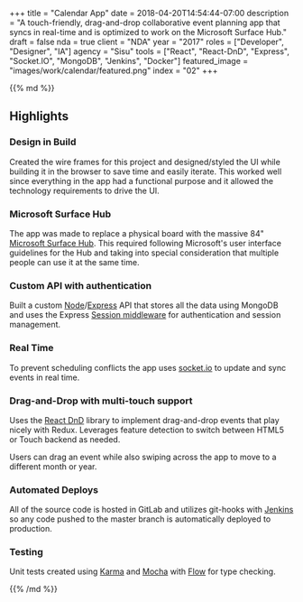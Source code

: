 +++
title = "Calendar App"
date = 2018-04-20T14:54:44-07:00
description = "A touch-friendly, drag-and-drop collaborative event planning app that syncs in real-time and is optimized to work on the Microsoft Surface Hub."
draft = false
nda = true
client = "NDA"
year = "2017"
roles = ["Developer", "Designer", "IA"]
agency = "Sisu"
tools = ["React", "React-DnD", "Express", "Socket.IO", "MongoDB", "Jenkins", "Docker"]
featured_image = "images/work/calendar/featured.png"
index = "02"
+++

<div class="markdown article__column">
{{% md %}}

## Highlights

### Design in Build

Created the wire frames for this project and designed/styled the UI while building it in the browser to save time and easily iterate. This worked well since everything in the app had a functional purpose and it allowed the technology requirements to drive the UI.

### Microsoft Surface Hub

The app was made to replace a physical board with the massive 84" [Microsoft Surface Hub](https://www.microsoft.com/en-us/surface/business/surface-hub). This required following Microsoft's user interface guidelines for the Hub and taking into special consideration that multiple people can use it at the same time.

### Custom API with authentication

Built a custom [Node](https://nodejs.org/en/)/[Express](https://expressjs.com/) API that stores all the data using MongoDB and uses the Express [Session middleware](https://github.com/expressjs/session) for authentication and session management.

### Real Time

To prevent scheduling conflicts the app uses [socket.io](https://socket.io/get-started/chat) to update and sync events in real time.

### Drag-and-Drop with multi-touch support

Uses the [React DnD](https://github.com/react-dnd/react-dnd) library to implement drag-and-drop events that play nicely with Redux. Leverages feature detection to switch between HTML5 or Touch backend as needed.

Users can drag an event while also swiping across the app to move to a different month or year.

### Automated Deploys

All of the source code is hosted in GitLab and utilizes git-hooks with [Jenkins](https://jenkins.io/) so any code pushed to the master branch is automatically deployed to production.

### Testing

Unit tests created using [Karma](https://karma-runner.github.io/2.0/index.html) and [Mocha](https://mochajs.org/) with [Flow](https://flow.org/) for type checking.

{{% /md %}}
</div>
